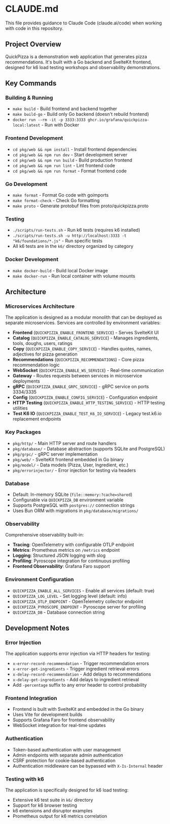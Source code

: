 # CLAUDE.md

This file provides guidance to Claude Code (claude.ai/code) when working with code in this repository.

## Project Overview

QuickPizza is a demonstration web application that generates pizza recommendations. It's built with a Go backend and SvelteKit frontend, designed for k6 load testing workshops and observability demonstrations.

## Key Commands

### Building & Running
- `make build` - Build frontend and backend together
- `make build-go` - Build only Go backend (doesn't rebuild frontend)
- `docker run --rm -it -p 3333:3333 ghcr.io/grafana/quickpizza-local:latest` - Run with Docker

### Frontend Development
- `cd pkg/web && npm install` - Install frontend dependencies
- `cd pkg/web && npm run dev` - Start development server
- `cd pkg/web && npm run build` - Build production frontend
- `cd pkg/web && npm run lint` - Lint frontend code
- `cd pkg/web && npm run format` - Format frontend code

### Go Development
- `make format` - Format Go code with goimports
- `make format-check` - Check Go formatting
- `make proto` - Generate protobuf files from proto/quickpizza.proto

### Testing
- `./scripts/run-tests.sh` - Run k6 tests (requires k6 installed)
- `./scripts/run-tests.sh -u http://localhost:3333 -t "k6/foundations/*.js"` - Run specific tests
- All k6 tests are in the `k6/` directory organized by category

### Docker Development
- `make docker-build` - Build local Docker image
- `make docker-run` - Run local container with volume mounts

## Architecture

### Microservices Architecture
The application is designed as a modular monolith that can be deployed as separate microservices. Services are controlled by environment variables:

- **Frontend** (`QUICKPIZZA_ENABLE_FRONTEND_SERVICE`) - Serves SvelteKit UI
- **Catalog** (`QUICKPIZZA_ENABLE_CATALOG_SERVICE`) - Manages ingredients, tools, doughs, users, ratings
- **Copy** (`QUICKPIZZA_ENABLE_COPY_SERVICE`) - Handles quotes, names, adjectives for pizza generation
- **Recommendations** (`QUICKPIZZA_RECOMMENDATIONS`) - Core pizza recommendation logic
- **WebSocket** (`QUICKPIZZA_ENABLE_WS_SERVICE`) - Real-time communication
- **Gateway** - Routes requests between services in microservice deployments
- **gRPC** (`QUICKPIZZA_ENABLE_GRPC_SERVICE`) - gRPC service on ports 3334/3335
- **Config** (`QUICKPIZZA_ENABLE_CONFIG_SERVICE`) - Configuration endpoint
- **HTTP Testing** (`QUICKPIZZA_ENABLE_HTTP_TESTING_SERVICE`) - HTTP testing utilities
- **Test K6 IO** (`QUICKPIZZA_ENABLE_TEST_K6_IO_SERVICE`) - Legacy test.k6.io replacement endpoints

### Key Packages
- `pkg/http/` - Main HTTP server and route handlers
- `pkg/database/` - Database abstraction (supports SQLite and PostgreSQL)
- `pkg/grpc/` - gRPC server implementation
- `pkg/web/` - SvelteKit frontend embedded in Go binary
- `pkg/model/` - Data models (Pizza, User, Ingredient, etc.)
- `pkg/errorinjector/` - Error injection for testing via headers

### Database
- Default: In-memory SQLite (`file::memory:?cache=shared`)
- Configurable via `QUICKPIZZA_DB` environment variable
- Supports PostgreSQL with `postgres://` connection strings
- Uses Bun ORM with migrations in `pkg/database/migrations/`

### Observability
Comprehensive observability built-in:
- **Tracing**: OpenTelemetry with configurable OTLP endpoint
- **Metrics**: Prometheus metrics on `/metrics` endpoint
- **Logging**: Structured JSON logging with slog
- **Profiling**: Pyroscope integration for continuous profiling
- **Frontend Observability**: Grafana Faro support

### Environment Configuration
- `QUICKPIZZA_ENABLE_ALL_SERVICES` - Enable all services (default: true)
- `QUICKPIZZA_LOG_LEVEL` - Set logging level (default: info)
- `QUICKPIZZA_OTLP_ENDPOINT` - OpenTelemetry collector endpoint
- `QUICKPIZZA_PYROSCOPE_ENDPOINT` - Pyroscope server for profiling
- `QUICKPIZZA_DB` - Database connection string

## Development Notes

### Error Injection
The application supports error injection via HTTP headers for testing:
- `x-error-record-recommendation` - Trigger recommendation errors
- `x-error-get-ingredients` - Trigger ingredient retrieval errors
- `x-delay-record-recommendation` - Add delays to recommendations
- `x-delay-get-ingredients` - Add delays to ingredient retrieval
- Add `-percentage` suffix to any error header to control probability

### Frontend Integration
- Frontend is built with SvelteKit and embedded in the Go binary
- Uses Vite for development builds
- Supports Grafana Faro for frontend observability
- WebSocket integration for real-time updates

### Authentication
- Token-based authentication with user management
- Admin endpoints with separate admin authentication
- CSRF protection for cookie-based authentication
- Authentication middleware can be bypassed with `X-Is-Internal` header

### Testing with k6
The application is specifically designed for k6 load testing:
- Extensive k6 test suite in `k6/` directory
- Support for k6 browser testing
- k6 extensions and disruptor examples
- Prometheus output for k6 metrics correlation
